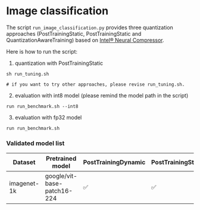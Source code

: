 # Image classification
The script `run_image_classification.py` provides three quantization approaches (PostTrainingStatic, PostTrainingStatic and QuantizationAwareTraining) based on [Intel® Neural Compressor](https://github.com/intel/neural-compressor).

Here is how to run the script:
1. quantization with PostTrainingStatic

```
sh run_tuning.sh

# if you want to try other approaches, please revise run_tuning.sh.
```

2. evaluation with int8 model (please remind the model path in the script)
```
run run_benchmark.sh --int8
```

3. evaluation with fp32 model
```
run run_benchmark.sh
```


### Validated model list

|Dataset|Pretrained model|PostTrainingDynamic | PostTrainingStatic | QuantizationAwareTraining
|---|------------------------------------|---|---|---
|imagenet-1k|google/vit-base-patch16-224| ✅| ✅| N/A|
